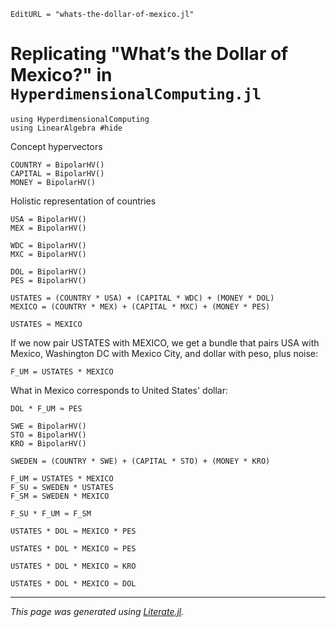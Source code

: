 ```@meta
EditURL = "whats-the-dollar-of-mexico.jl"
```

# Replicating "What’s the Dollar of Mexico?" in `HyperdimensionalComputing.jl`

````@example whats-the-dollar-of-mexico
using HyperdimensionalComputing
using LinearAlgebra #hide
````

Concept hypervectors

````@example whats-the-dollar-of-mexico
COUNTRY = BipolarHV()
CAPITAL = BipolarHV()
MONEY = BipolarHV()
````

Holistic representation of countries

````@example whats-the-dollar-of-mexico
USA = BipolarHV()
MEX = BipolarHV()

WDC = BipolarHV()
MXC = BipolarHV()

DOL = BipolarHV()
PES = BipolarHV()

USTATES = (COUNTRY * USA) + (CAPITAL * WDC) + (MONEY * DOL)
MEXICO = (COUNTRY * MEX) + (CAPITAL * MXC) + (MONEY * PES)
````

````@example whats-the-dollar-of-mexico
USTATES ≈ MEXICO
````

If we now pair USTATES with MEXICO, we get a bundle that pairs USA with Mexico, Washington DC
with Mexico City, and dollar with peso, plus noise:

````@example whats-the-dollar-of-mexico
F_UM = USTATES * MEXICO
````

What in Mexico corresponds to United States' dollar:

````@example whats-the-dollar-of-mexico
DOL * F_UM ≈ PES
````

````@example whats-the-dollar-of-mexico
SWE = BipolarHV()
STO = BipolarHV()
KRO = BipolarHV()

SWEDEN = (COUNTRY * SWE) + (CAPITAL * STO) + (MONEY * KRO)
````

````@example whats-the-dollar-of-mexico
F_UM = USTATES * MEXICO
F_SU = SWEDEN * USTATES
F_SM = SWEDEN * MEXICO

F_SU * F_UM ≈ F_SM
````

````@example whats-the-dollar-of-mexico
USTATES * DOL ≈ MEXICO * PES
````

````@example whats-the-dollar-of-mexico
USTATES * DOL * MEXICO ≈ PES
````

````@example whats-the-dollar-of-mexico
USTATES * DOL * MEXICO ≈ KRO
````

````@example whats-the-dollar-of-mexico
USTATES * DOL * MEXICO ≈ DOL
````

---

*This page was generated using [Literate.jl](https://github.com/fredrikekre/Literate.jl).*

